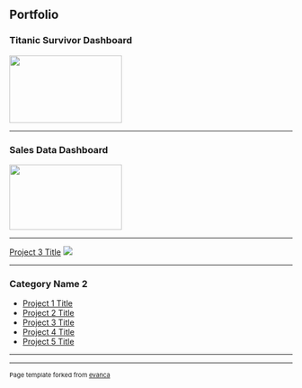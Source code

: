## Portfolio



### Titanic Survivor Dashboard 

<a href="https://public.tableau.com/profile/leetevan72#!/vizhome/titanicsurvival_15739544718620/Dashboard1"
target="_blank">
<img src="https://github.com/leetevan72/leetevan72.github.io/blob/master/images/screengrabimg.PNG?raw=true" height = "120" width = "200"/>
 </a>

---

### Sales Data Dashboard

<a href="https://public.tableau.com/profile/leetevan72#!/vizhome/SalesDashboard_15740082320880/Dashboard1"
target="_blank">
<img src="https://github.com/leetevan72/leetevan72.github.io/blob/master/images/salesdataimg.png?raw=true" height = "116" width = "200"/>
</a>

---
[Project 3 Title](http://example.com/)
<img src="images/dummy_thumbnail.jpg?raw=true"/>

---

### Category Name 2

- [Project 1 Title](http://example.com/)
- [Project 2 Title](http://example.com/)
- [Project 3 Title](http://example.com/)
- [Project 4 Title](http://example.com/)
- [Project 5 Title](http://example.com/)

---




---
<p style="font-size:11px">Page template forked from <a href="https://github.com/evanca/quick-portfolio">evanca</a></p>
<!-- Remove above link if you don't want to attibute -->
